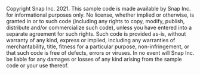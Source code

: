Copyright Snap Inc. 2021. This sample code is made available by Snap Inc. for informational purposes only. No license,
whether implied or otherwise, is granted in or to such code (including any rights to copy, modify, publish, distribute
and/or commercialize such code), unless you have entered into a separate agreement for such rights. Such code is
provided as-is, without warranty of any kind, express or implied, including any warranties of merchantability, title,
fitness for a particular purpose, non-infringement, or that such code is free of defects, errors or viruses. In no event
will Snap Inc. be liable for any damages or losses of any kind arising from the sample code or your use thereof.